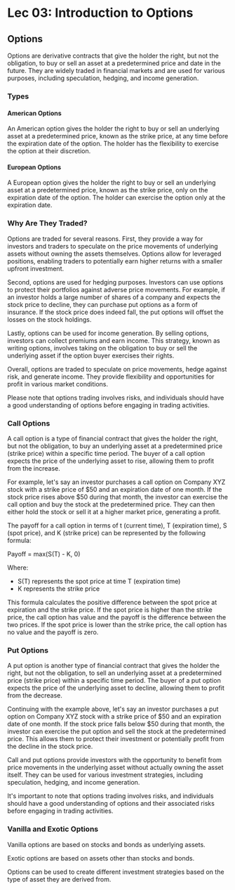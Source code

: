 # Lec 03: Introduction to Options

## Options

Options are derivative contracts that give the holder the right, but not the obligation, to buy or sell an asset at a predetermined price and date in the future. They are widely traded in financial markets and are used for various purposes, including speculation, hedging, and income generation.

### Types

#### American Options

An American option gives the holder the right to buy or sell an underlying asset at a predetermined price, known as the strike price, at any time before the expiration date of the option. The holder has the flexibility to exercise the option at their discretion.

#### European Options

A European option gives the holder the right to buy or sell an underlying asset at a predetermined price, known as the strike price, only on the expiration date of the option. The holder can exercise the option only at the expiration date.

### Why Are They Traded?

Options are traded for several reasons. First, they provide a way for investors and traders to speculate on the price movements of underlying assets without owning the assets themselves. Options allow for leveraged positions, enabling traders to potentially earn higher returns with a smaller upfront investment.

Second, options are used for hedging purposes. Investors can use options to protect their portfolios against adverse price movements. For example, if an investor holds a large number of shares of a company and expects the stock price to decline, they can purchase put options as a form of insurance. If the stock price does indeed fall, the put options will offset the losses on the stock holdings.

Lastly, options can be used for income generation. By selling options, investors can collect premiums and earn income. This strategy, known as writing options, involves taking on the obligation to buy or sell the underlying asset if the option buyer exercises their rights.

Overall, options are traded to speculate on price movements, hedge against risk, and generate income. They provide flexibility and opportunities for profit in various market conditions.

Please note that options trading involves risks, and individuals should have a good understanding of options before engaging in trading activities.

### Call Options

A call option is a type of financial contract that gives the holder the right, but not the obligation, to buy an underlying asset at a predetermined price (strike price) within a specific time period. The buyer of a call option expects the price of the underlying asset to rise, allowing them to profit from the increase.

For example, let's say an investor purchases a call option on Company XYZ stock with a strike price of $50 and an expiration date of one month. If the stock price rises above $50 during that month, the investor can exercise the call option and buy the stock at the predetermined price. They can then either hold the stock or sell it at a higher market price, generating a profit.

The payoff for a call option in terms of t (current time), T (expiration time), S (spot price), and K (strike price) can be represented by the following formula:

Payoff = max(S(T) - K, 0)

Where:

- S(T) represents the spot price at time T (expiration time)
- K represents the strike price

This formula calculates the positive difference between the spot price at expiration and the strike price. If the spot price is higher than the strike price, the call option has value and the payoff is the difference between the two prices. If the spot price is lower than the strike price, the call option has no value and the payoff is zero.

### Put Options

A put option is another type of financial contract that gives the holder the right, but not the obligation, to sell an underlying asset at a predetermined price (strike price) within a specific time period. The buyer of a put option expects the price of the underlying asset to decline, allowing them to profit from the decrease.

Continuing with the example above, let's say an investor purchases a put option on Company XYZ stock with a strike price of $50 and an expiration date of one month. If the stock price falls below $50 during that month, the investor can exercise the put option and sell the stock at the predetermined price. This allows them to protect their investment or potentially profit from the decline in the stock price.

Call and put options provide investors with the opportunity to benefit from price movements in the underlying asset without actually owning the asset itself. They can be used for various investment strategies, including speculation, hedging, and income generation.

It's important to note that options trading involves risks, and individuals should have a good understanding of options and their associated risks before engaging in trading activities.

### Vanilla and Exotic Options

Vanilla options are based on stocks and bonds as underlying assets.

Exotic options are based on assets other than stocks and bonds.

Options can be used to create different investment strategies based on the type of asset they are derived from.
